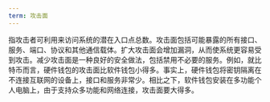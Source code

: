 ```yaml
---
term: 攻击面
---
```

指攻击者可利用来访问系统的潜在入口点总数。攻击面包括可能暴露的所有接口、服务、端口、协议和其他通信载体。扩大攻击面会增加漏洞，从而使系统更容易受到攻击。减少攻击面是一种良好的安全做法，包括禁用不必要的服务。例如，就比特币而言，硬件钱包的攻击面比软件钱包小得多。事实上，硬件钱包将密钥隔离在不连接互联网的设备上，接口和服务非常少。相比之下，软件钱包安装在多功能个人电脑上，由于支持众多功能和网络连接，攻击面要大得多。